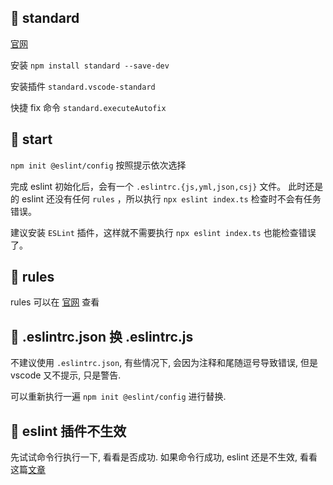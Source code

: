 ## 🍕 standard

[官网](https://standardjs.com/index.html)

安装 `npm install standard --save-dev`

安装插件 `standard.vscode-standard`

快捷 fix 命令 `standard.executeAutofix`


## 🍕 start

`npm init @eslint/config` 按照提示依次选择

完成 eslint 初始化后，会有一个 `.eslintrc.{js,yml,json,csj}` 文件。
此时还是的 eslint 还没有任何 `rules` ，所以执行 `npx eslint index.ts` 检查时不会有任务错误。

建议安装 `ESLint` 插件，这样就不需要执行 `npx eslint index.ts` 也能检查错误了。

## 🍕 rules
rules 可以在 [官网](https://eslint.org/docs/latest/rules/) 查看

## 🍕 .eslintrc.json 换 .eslintrc.js

不建议使用 `.eslintrc.json`, 有些情况下, 会因为注释和尾随逗号导致错误, 但是 vscode 又不提示, 只是警告.

可以重新执行一遍 `npm init @eslint/config` 进行替换.

## 🍕 eslint 插件不生效

先试试命令行执行一下, 看看是否成功.
如果命令行成功, eslint 还是不生效, 看看这篇[文章](https://blog.csdn.net/qq_35459724/article/details/122192106)